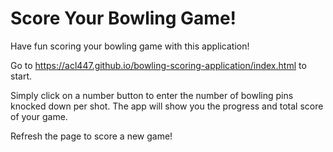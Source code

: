 # Score Your Bowling Game!

Have fun scoring your bowling game with this application!

Go to https://acl447.github.io/bowling-scoring-application/index.html to start.

Simply click on a number button to enter the number of bowling pins knocked down per shot. The app will show you the progress and total score of your game.

Refresh the page to score a new game!